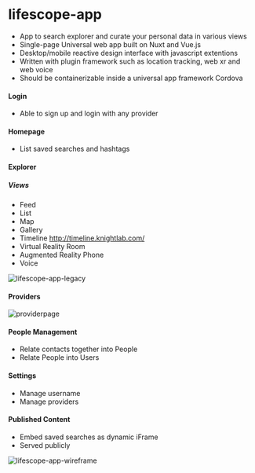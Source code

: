 # lifescope-app

* App to search explorer and curate your personal data in various views
* Single-page Universal web app built on Nuxt and Vue.js
* Desktop/mobile reactive design interface with javascript extentions
* Written with plugin framework such as location tracking, web xr and web voice
* Should be containerizable inside a universal app framework Cordova

#### Login
* Able to sign up and login with any provider

#### Homepage
* List saved searches and hashtags

#### Explorer

##### Views
* Feed
* List
* Map
* Gallery
* Timeline http://timeline.knightlab.com/
* Virtual Reality Room
* Augmented Reality Phone
* Voice

![lifescope-app-legacy]

#### Providers

![providerpage]

#### People Management
* Relate contacts together into People
* Relate People into Users
#### Settings
* Manage username
* Manage providers

#### Published Content
* Embed saved searches as dynamic iFrame
* Served publicly

![lifescope-app-wireframe]

[providerpage]:https://lifescopelabs.github.io/assets/screenshots/provider-maps-screenshot.png
[spider]:https://lifescopelabs.github.io/assets/maps/map-spider.png
[map]:https://lifescopelabs.github.io/assets/wireframes/sat-select-poly.png
[lifescope-app-legacy]:https://lifescopelabs.github.io/assets/screenshots/lifescope-app-legacy.png
[lifescope-app-wireframe]:https://lifescopelabs.github.io/assets/wireframes/week-content-feed.jpg
<!--stackedit_data:
eyJoaXN0b3J5IjpbMjc0OTcyNzcwXX0=
-->